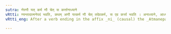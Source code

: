 ```yaml
---
sutra: णेरणौ यत् कर्म णौ चेत् स कर्त्तानाध्याने
vRtti: ण्यन्तादात्मनेपदं भवति, कथम् अणौ यत्कर्म णौ चेत् तदेवकर्म, स एव कर्त्ता भवति । अनाध्याने, आध्यानं वर्जयित्वा ॥
vRtti_eng: After a verb ending in the affix _ni_ (causal) the _Atmanepada_ is employed, provided that when the object in the non-_ni_ or non-causal sense becomes the agent in the causal; and when it does not mean 'to remember with regret;' even when the fruit of the action does not accrue to the agent.

---
```

